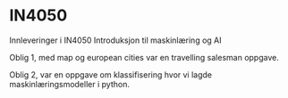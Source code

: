 # IN4050
Innleveringer i IN4050 Introduksjon til maskinlæring og AI

Oblig 1, med map og european cities var en travelling salesman oppgave. 

Oblig 2, var en oppgave om klassifisering hvor vi lagde maskinlæringsmodeller i python.
